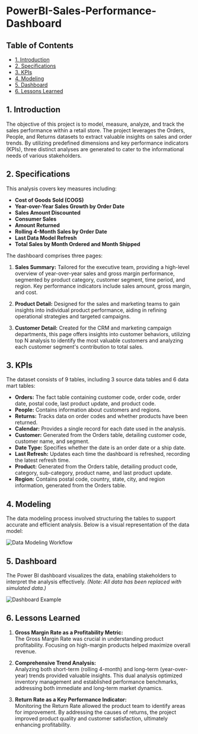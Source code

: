# PowerBI-Sales-Performance-Dashboard

## Table of Contents
- [1. Introduction](#1-introduction)
- [2. Specifications](#2-specifications)
- [3. KPIs](#3-kpis)
- [4. Modeling](#4-modeling)
- [5. Dashboard](#5-dashboard)
- [6. Lessons Learned](#6-lessons-learned)

## 1. Introduction

The objective of this project is to model, measure, analyze, and track the sales performance within a retail store. The project leverages the Orders, People, and Returns datasets to extract valuable insights on sales and order trends. By utilizing predefined dimensions and key performance indicators (KPIs), three distinct analyses are generated to cater to the informational needs of various stakeholders.

## 2. Specifications

This analysis covers key measures including:
- **Cost of Goods Sold (COGS)**
- **Year-over-Year Sales Growth by Order Date**
- **Sales Amount Discounted**
- **Consumer Sales**
- **Amount Returned**
- **Rolling 4-Month Sales by Order Date**
- **Last Data Model Refresh**
- **Total Sales by Month Ordered and Month Shipped**

The dashboard comprises three pages:
1. **Sales Summary:** Tailored for the executive team, providing a high-level overview of year-over-year sales and gross margin performance, segmented by product category, customer segment, time period, and region. Key performance indicators include sales amount, gross margin, and cost.
   
2. **Product Detail:** Designed for the sales and marketing teams to gain insights into individual product performance, aiding in refining operational strategies and targeted campaigns.
   
3. **Customer Detail:** Created for the CRM and marketing campaign departments, this page offers insights into customer behaviors, utilizing top N analysis to identify the most valuable customers and analyzing each customer segment's contribution to total sales.

## 3. KPIs

The dataset consists of 9 tables, including 3 source data tables and 6 data mart tables:

- **Orders:** The fact table containing customer code, order code, order date, postal code, last product update, and product code.
- **People:** Contains information about customers and regions.
- **Returns:** Tracks data on order codes and whether products have been returned.
- **Calendar:** Provides a single record for each date used in the analysis.
- **Customer:** Generated from the Orders table, detailing customer code, customer name, and segment.
- **Date Type:** Specifies whether the date is an order date or a ship date.
- **Last Refresh:** Updates each time the dashboard is refreshed, recording the latest refresh time.
- **Product:** Generated from the Orders table, detailing product code, category, sub-category, product name, and last product update.
- **Region:** Contains postal code, country, state, city, and region information, generated from the Orders table.

## 4. Modeling

The data modeling process involved structuring the tables to support accurate and efficient analysis. Below is a visual representation of the data model:

![Data Modeling Workflow](https://github.com/user-attachments/assets/5c655221-fb2f-4d9a-8a91-c367094b12f8)

## 5. Dashboard

The Power BI dashboard visualizes the data, enabling stakeholders to interpret the analysis effectively. *(Note: All data has been replaced with simulated data.)*

![Dashboard Example](https://github.com/user-attachments/assets/9574ed59-162d-46b2-b2a9-757cf6082a94)

## 6. Lessons Learned

1. **Gross Margin Rate as a Profitability Metric:**  
   The Gross Margin Rate was crucial in understanding product profitability. Focusing on high-margin products helped maximize overall revenue.

2. **Comprehensive Trend Analysis:**  
   Analyzing both short-term (rolling 4-month) and long-term (year-over-year) trends provided valuable insights. This dual analysis optimized inventory management and established performance benchmarks, addressing both immediate and long-term market dynamics.

3. **Return Rate as a Key Performance Indicator:**  
   Monitoring the Return Rate allowed the product team to identify areas for improvement. By addressing the causes of returns, the project improved product quality and customer satisfaction, ultimately enhancing profitability.
